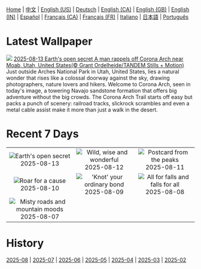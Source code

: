 [Home](../README.md) | [中文](zh-CN.md) | [English (US)](en-US.md) | [Deutsch](de-DE.md) | [English (CA)](en-CA.md) | [English (GB)](en-GB.md) | [English (IN)](en-IN.md) | [Español](es-ES.md) | [Français (CA)](fr-CA.md) | [Français (FR)](fr-FR.md) | [Italiano](it-IT.md) | [日本語](ja-JP.md) | [Português](pt-BR.md)

# Latest Wallpaper
![](https://www.bing.com/th?id=OHR.CoronaArch_EN-IN4202353327_UHD.jpg)
[2025-08-13 Earth's open secret A man rappels off Corona Arch near Moab, Utah, United States(© Grant Ordelheide/TANDEM Stills + Motion)](https://www.bing.com/th?id=OHR.CoronaArch_EN-IN4202353327_UHD.jpg)
Just outside Arches National Park in Utah, United States, lies a natural wonder that rises like a colossal doorway against the sky, drawing photographers, nature lovers and hikers. Welcome to Corona Arch, seen in today's image, a towering Navajo sandstone formation that offers big adventure without the big crowds. The Corona Arch Trail starts off easy but packs a punch of scenery: railroad tracks, slickrock scrambles and even a metal cable assist make it more than just a walk in the desert.

# Recent 7 Days
|  |  |  |
|:---:|:---:|:---:|
| ![](https://www.bing.com/th?id=OHR.CoronaArch_EN-IN4202353327_400x240.jpg "Earth's open secret") 2025-08-13 | ![](https://www.bing.com/th?id=OHR.KenyaElephants_EN-IN4022653136_400x240.jpg "Wild, wise and wonderful") 2025-08-12 | ![](https://www.bing.com/th?id=OHR.SantaMaddalena_EN-IN3855112074_400x240.jpg "Postcard from the peaks") 2025-08-11 |
| ![](https://www.bing.com/th?id=OHR.LionessKenya_EN-IN3681659136_400x240.jpg "Roar for a cause") 2025-08-10 | ![](https://www.bing.com/th?id=OHR.RakhiRice_EN-IN3504050150_400x240.jpg "'Knot' your ordinary bond") 2025-08-09 | ![](https://www.bing.com/th?id=OHR.IguazuArgentina_EN-IN3106576952_400x240.jpg "All for falls and falls for all") 2025-08-08 |
| ![](https://www.bing.com/th?id=OHR.MalshejGhat_EN-IN3001069579_400x240.jpg "Misty roads and mountain moods") 2025-08-07 |  |  |

# History
[2025-08](../archives/wallpaper/en-IN/w_2025_08.md) | [2025-07](../archives/wallpaper/en-IN/w_2025_07.md) | [2025-06](../archives/wallpaper/en-IN/w_2025_06.md) | [2025-05](../archives/wallpaper/en-IN/w_2025_05.md) | [2025-04](../archives/wallpaper/en-IN/w_2025_04.md) | [2025-03](../archives/wallpaper/en-IN/w_2025_03.md) | [2025-02](../archives/wallpaper/en-IN/w_2025_02.md)
